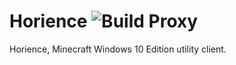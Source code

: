 # Horience ![Build Proxy](https://github.com/Bluzzi/Horience/workflows/Build%20proxy/badge.svg)
Horience, Minecraft Windows 10 Edition utility client.
